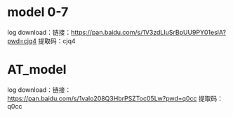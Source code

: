# model 0-7
log download：链接：https://pan.baidu.com/s/1V3zdLIuSrBpUU9PY01eslA?pwd=cjq4 
提取码：cjq4 
# AT_model
log download：链接：https://pan.baidu.com/s/1valo208Q3HbrPSZToc05Lw?pwd=q0cc 
提取码：q0cc 